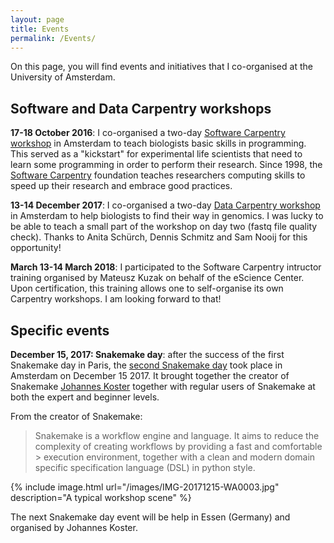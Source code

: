 ```yaml
---
layout: page
title: Events
permalink: /Events/
---
```

On this page, you will find events and initiatives that I co-organised at the University of Amsterdam. 

## Software and Data Carpentry workshops

**17-18 October 2016**: I co-organised a two-day [Software Carpentry workshop](https://mkuzak.github.io/2016-10-17-amsterdam/) in Amsterdam to teach biologists basic skills in programming. This served as a "kickstart" for experimental life scientists that need to learn some programming in order to perform their research. Since 1998, the [Software Carpentry](https://software-carpentry.org/) foundation teaches researchers computing skills to speed up their research and embrace good practices.

**13-14 December 2017**: I co-organised a two-day [Data Carpentry workshop](https://aschuerch.github.io/2017-12-13-amsterdam/) in Amsterdam to help biologists to find their way in genomics. I was lucky to be able to teach a small part of the workshop on day two (fastq file quality check). Thanks to Anita Schürch, Dennis Schmitz and Sam Nooij for this opportunity!

**March 13-14 March 2018**: I participated to the Software Carpentry intructor training organised by Mateusz Kuzak on behalf of the eScience Center. Upon certification, this training allows one to self-organise its own Carpentry workshops. I am looking forward to that!

## Specific events

**December 15, 2017: Snakemake day**: after the success of the first Snakemake day in Paris, the [second Snakemake day](https://snakemake-days.github.io/) took place in Amsterdam on December 15 2017. It brought together the creator of Snakemake [Johannes Koster](https://johanneskoester.bitbucket.io/) together with regular users of Snakemake at both the expert and beginner levels.   

From the creator of Snakemake:
> Snakemake is a workflow engine and language. It aims to reduce the complexity of creating workflows by providing a fast and comfortable > execution environment, together with a clean and modern domain specific specification language (DSL) in python style.  

{% include image.html url="/images/IMG-20171215-WA0003.jpg" description="A typical workshop scene" %}

The next Snakemake day event will be help in Essen (Germany) and organised by Johannes Koster. 
